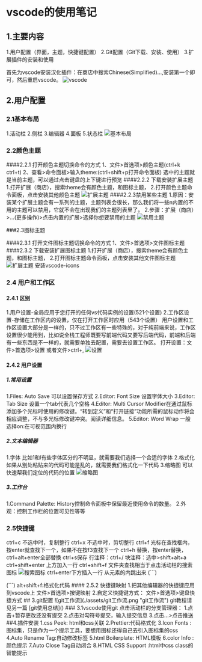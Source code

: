 vscode的使用笔记
==========================================
## 1.主要内容
1.用户配置（界面，主题，快捷键配置）
2.Git配置（Git下载、安装、使用）
3.扩展插件的安装和使用

首先为vscode安装汉化插件：在商店中搜索Chinese(Simplified)...,安装第一个即可，然后重启vscode。
![vscode](./assets/汉化步骤.png "vscode汉化步骤")
## 2.用户配置
### 2.1基本布局
1.活动栏
2.侧栏
3.编辑器
4.面板
5.状态栏
![基本布局](./assets/基本布局.png "基本布局")
### 2.2颜色主题
####2.2.1 打开颜色主题切换命令的方式
1、文件>首选项>颜色主题(ctrl+k ctrl+t)
2、查看>命令面板>输入theme:(ctrl+shift+p打开命令面板)
选中的主题就是当前主题，可以通过点击键盘的上下键进行预览
####2.2.2 下载安装扩展主题
1.打开扩展（商店），搜索theme会有颜色主题，和图标主题，
2.打开颜色主题命令面板，点击安装其他颜色主题
![扩展主题](./assets/扩展颜色主题.png "扩展主题")
####2.2.3禁用某些主题
1.原因：安装某个扩展主题会有一系列的主题，主题列表会很长，那么我们将一些n内置的不用的主题可以禁用，它就不会在出现我们的主题列表里了。
2.步骤：扩展（商店）>...(更多操作)>点击内置的扩展>选择你想要禁用的主题
![禁用主题](./assets/禁用主题.png "禁用主题")

###2.3图标主题

####2.3.1 打开文件图标主题切换命令的方式
1、文件>首选项>文件图标主题
####2.3.2 下载安装扩展图标主题
1.打开扩展（商店），搜索theme会有颜色主题，和图标主题，
2.打开图标主题命令面板，点击安装其他文件图标主题
![扩展主题](./assets/扩展文件图标主题.png "扩展主题")
安装vscode-icons
### 2.4 用户和工作区
#### 2.4.1 区别
1.用户设置-全局应用于您打开的任何vs代码实例的设置(521个设置)
2.工作区设置-存储在工作区内的设置，仅在打开工作区时应用（543个设置）
用户设置和工作区设置大部分是一样的，只不过工作区有一些特殊的，对于纯前端来说，工作区设置很少能用到，比如说全栈工程师既要写前端代码又要写后端代码，前端和后端有一些东西是不一样的，就需要单独去配置，需要去设置工作区。
打开设置：文件>首选项>设置 或者文件>ctrl+,
![设置](./assets/用户和工作区设置.png "设置")
#### 2.4.2 用户设置
##### 1.常用设置
1.Files: Auto Save 可以设置保存方式
2.Editor: Font Size 设置字体大小
3.Editor: Tab Size 设置一个tab代表几个空格
4.Editor: Multi Cursor Modifier在通过鼠标添加多个光标时使用的修改键。“转到定义”和“打开链接”功能所需的鼠标动作将会相应调整，不与多光标修改键冲突。阅读详细信息。
5.Editor: Word Wrap 一般选择on:在可视范围内换行
##### 2.文本编辑器
1.字体 比如1和l有些字体区分的不明显，就需要我们选择一个合适的字体
2.格式化 如果从别处粘贴来的代码可能是乱的，就需要我们格式化一下代码
3.缩略图 可以快速帮我们定位的代码的位置
![缩略图](./assets/缩略图.png "缩略图")
##### 3.工作台
1.Command Palette: History控制命令面板中保留最近使用命令的数量。
2.外观：控制工作栏的位置可见性等等
### 2.5快捷键
ctrl+c 不选中时，复制整行
ctrl+x 不选中时，剪切整行
ctrl+f 光标在查找框内，按enter就查找下一个，如果不在按f3查找下一个
ctrl+h 替换，按enter替换，ctrl+alt+enter全部替换
ctrl+s保存
行注释：ctrl+/
块注释：选中>shift+alt+a
ctrl+shift+enter 上方加入一行
ctrl+shift+f 文件夹查找相当于点击活动栏的搜索图标
 ![搜索图标](./assets/搜索图标.png "搜索图标")
ctrl+enter下方插入一行 从元素的内跳出来
(```)
<div>
    
</div>
(```)
alt+shift+f:格式化代码
#### 2.5.2 快捷键映射
1.把其他编辑器的快捷键应用到vscode上
文件>首选项>按键映射
2.自定义快捷键方式：
文件>首选项>键盘快捷方式
## 3.git配置
![git工作流](./assets/git工作流.png "git工作流")
git教程请见另一篇 [git使用总结]()
### 3.1vscode使用git
点击活动栏的分支管理器：
1.点击+暂存更改还没有提交
2.点击对勾符号提交，输入提交信息
3.点击...>点击推送
##4.插件安装
1.css Peek: html和css关联
2.Prettier:代码格式化
3.Icon Fonts :图标集，只是作为一个提示工具，要想用图标还得自己去引入图标集的css
4.Auto Rename Tag:自动修改标签
5.html Boilerplate: HTML模板
6.color Info :颜色提示
7.Auto Close Tag自动闭合
8.HTML CSS Support :html中css class的智能提示
